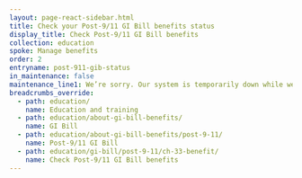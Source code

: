 ```yaml
---
layout: page-react-sidebar.html
title: Check your Post-9/11 GI Bill benefits status
display_title: Check Post-9/11 GI Bill benefits
collection: education
spoke: Manage benefits
order: 2
entryname: post-911-gib-status
in_maintenance: false
maintenance_line1: We’re sorry. Our system is temporarily down while we fix a few things. Please try again later.
breadcrumbs_override:
  - path: education/
    name: Education and training
  - path: education/about-gi-bill-benefits/
    name: GI Bill
  - path: education/about-gi-bill-benefits/post-9-11/
    name: Post-9/11 GI Bill
  - path: education/gi-bill/post-9-11/ch-33-benefit/
    name: Check Post-9/11 GI Bill benefits
---
```

